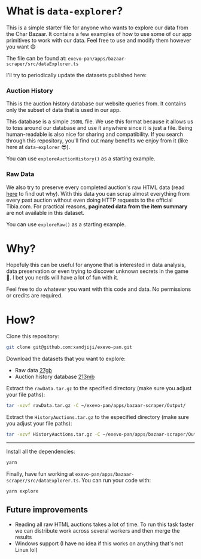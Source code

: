 # What is `data-explorer`?

This is a simple starter file for anyone who wants to explore our data from the
Char Bazaar. It contains a few examples of how to use some of our app primitives
to work with our data. Feel free to use and modify them however you want 😄

The file can be found at: `exevo-pan/apps/bazaar-scraper/src/dataExplorer.ts`

I'll try to periodically update the datasets published here:

### Auction History

This is the auction history database our website queries from. It contains only
the subset of data that is used in our app.

This database is a simple `JSONL` file. We use this format because it allows us
to toss around our database and use it anywhere since it is just a file. Being
human-readable is also nice for sharing and compatibility. If you search through
this repository, you'll find out many benefits we enjoy from it (like here at
`data-explorer` 😎).

You can use `exploreAuctionHistory()` as a starting example.

### Raw Data

We also try to preserve every completed auction's raw HTML data (read
[here](https://www.exevopan.com/blog/about-our-data#How-accurate-is-our-data) to
find out why). With this data you can scrap almost everything from every past
auction without even doing HTTP requests to the official Tibia.com. For
practical reasons, **paginated data from the item summary** are not available in
this dataset.

You can use `exploreRaw()` as a starting example.

# Why?

Hopefuly this can be useful for anyone that is interested in data analysis, data
preservation or even trying to discover unknown secrets in the game 👀. I bet
you nerds will have a lot of fun with it.

Feel free to do whatever you want with this code and data. No permissions or
credits are required.

# How?

Clone this repository:

```bash
git clone git@github.com:xandjiji/exevo-pan.git
```

Download the datasets that you want to explore:

- Raw data
  [27gb](https://drive.google.com/file/d/1dVOsNNRcrdaJd3POuQTNxnrr7LtdB_by/view?usp=sharing)
- Auction history database
  [213mb](https://drive.google.com/file/d/1jP4HuTnmh5lSL-ao0wfdbEur6CAQEeWX/view?usp=sharing)

Extract the `rawData.tar.gz` to the specified directory (make sure you adjust
your file paths):

```bash
tar -xzvf rawData.tar.gz -C ~/exevo-pan/apps/bazaar-scraper/Output/
```

Extract the `HistoryAuctions.tar.gz` to the especified directory (make sure you
adjust your file paths):

```bash
tar -xzvf HistoryAuctions.tar.gz -C ~/exevo-pan/apps/bazaar-scraper/Output/
```

---

Install all the dependencies:

```bash
yarn
```

Finally, have fun working at
`exevo-pan/apps/bazaar-scraper/src/dataExplorer.ts`. You can run your code with:

```bash
yarn explore
```

## Future improvements

- Reading all raw HTML auctions takes a lot of time. To run this task faster we
  can distribute work across several workers and then merge the results
- Windows support (I have no idea if this works on anything that's not Linux
  lol)
